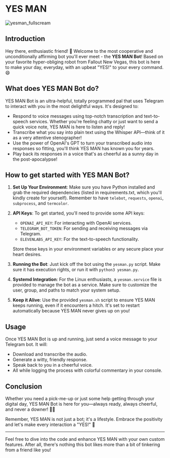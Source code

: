 # YES MAN

![yesman_fullscream](https://github.com/MrMebelMan/yes-man/assets/15896005/1a25d939-4e1c-4dce-af74-3a4c290e4a02)


## Introduction
Hey there, enthusiastic friend! 🌟 Welcome to the most cooperative and unconditionally affirming bot you'll ever meet - the **YES MAN Bot**! Based on your favorite hyper-obliging robot from Fallout New Vegas, this bot is here to make your day, everyday, with an upbeat "YES!" to your every command. 😄

## What does YES MAN Bot do?
YES MAN Bot is an ultra-helpful, totally programmed pal that uses Telegram to interact with you in the most delightful ways. It's designed to:
- Respond to voice messages using top-notch transcription and text-to-speech services. Whether you're feeling chatty or just want to send a quick voice note, YES MAN is here to listen and reply!
- Transcribe what you say into plain text using the Whisper API—think of it as a very attentive stenographer!
- Use the power of OpenAI's GPT to turn your transcribed audio into responses so fitting, you'll think YES MAN has known you for years.
- Play back its responses in a voice that's as cheerful as a sunny day in the post-apocalypse!

## How to get started with YES MAN Bot?
1. **Set Up Your Environment**: Make sure you have Python installed and grab the required dependencies (listed in requirements.txt, which you'll kindly create for yourself). Remember to have `telebot`, `requests`, `openai`, `subprocess`, and `termcolor`.

2. **API Keys**: To get started, you'll need to provide some API keys:
   - `OPENAI_API_KEY`: For interacting with OpenAI services.
   - `TELEGRAM_BOT_TOKEN`: For sending and receiving messages via Telegram.
   - `ELEVENLABS_API_KEY`: For the text-to-speech functionality.

   Store these keys in your environment variables or any secure place your heart desires.

3. **Running the Bot**: Just kick off the bot using the `yesman.py` script. Make sure it has execution rights, or run it with `python3 yesman.py`.

4. **Systemd Integration**: For the Linux enthusiasts, a `yesman.service` file is provided to manage the bot as a service. Make sure to customize the user, group, and paths to match your system setup.

5. **Keep it Alive**: Use the provided `yesman.sh` script to ensure YES MAN keeps running, even if it encounters a hitch. It's set to restart automatically because YES MAN never gives up on you!

## Usage
Once YES MAN Bot is up and running, just send a voice message to your Telegram bot. It will:
- Download and transcribe the audio.
- Generate a witty, friendly response.
- Speak back to you in a cheerful voice.
- All while logging the process with colorful commentary in your console.

## Conclusion
Whether you need a pick-me-up or just some help getting through your digital day, YES MAN Bot is here for you—always ready, always cheerful, and never a downer! 🌈💥

Remember, YES MAN is not just a bot; it's a lifestyle. Embrace the positivity and let's make every interaction a "YES!" 🚀

---

Feel free to dive into the code and enhance YES MAN with your own custom features. After all, there's nothing this bot likes more than a bit of tinkering from a friend like you!
